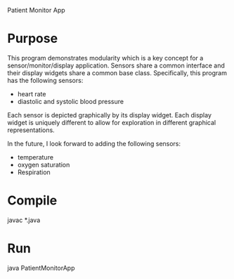 Patient Monitor App

Purpose
=======
This program demonstrates modularity which is a key concept for a sensor/monitor/display application. Sensors share a common interface and their display widgets share a common base class. 
Specifically, this program has the following sensors:
 - heart rate
 - diastolic and systolic blood pressure

Each sensor is depicted graphically by its display widget. 
Each display widget is uniquely different to allow for exploration in different graphical representations.

In the future, I look forward to adding the following sensors:
 - temperature
 - oxygen saturation
 - Respiration

Compile
=======
javac *.java

Run
===
java PatientMonitorApp
